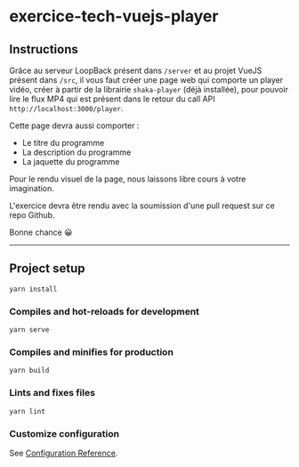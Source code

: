 # exercice-tech-vuejs-player

## Instructions

Grâce au serveur LoopBack présent dans `/server` et au projet VueJS présent dans `/src`, il vous faut créer une page web qui comporte un player vidéo, créer à partir de la librairie `shaka-player` (déjà installée), pour pouvoir lire le flux MP4 qui est présent dans le retour du call API `http://localhost:3000/player`.

Cette page devra aussi comporter :

- Le titre du programme
- La description du programme
- La jaquette du programme

Pour le rendu visuel de la page, nous laissons libre cours à votre imagination.

L'exercice devra être rendu avec la soumission d'une pull request sur ce repo Github.

Bonne chance 😀

----------

## Project setup
```
yarn install
```

### Compiles and hot-reloads for development
```
yarn serve
```

### Compiles and minifies for production
```
yarn build
```

### Lints and fixes files
```
yarn lint
```

### Customize configuration
See [Configuration Reference](https://cli.vuejs.org/config/).
